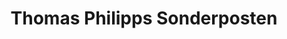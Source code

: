 ---
title: "Thomas Philipps Sonderposten"
url: /dessau-rosslau/thomas-philipps-sonderposten/
shop: Kramladen
---